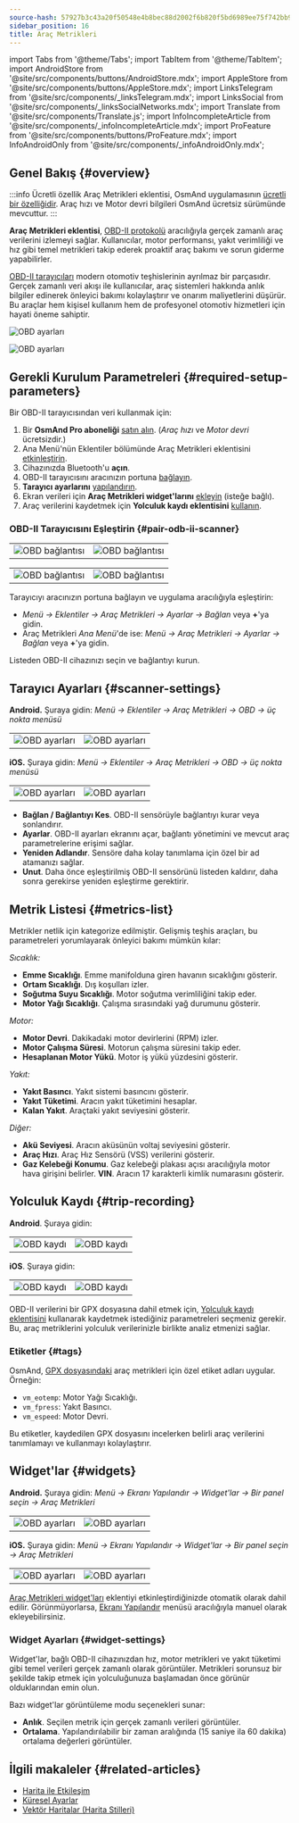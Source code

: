 ```yaml
---
source-hash: 57927b3c43a20f50548e4b8bec88d2002f6b820f5bd6989ee75f742bb91ceb08
sidebar_position: 16
title: Araç Metrikleri
---
```

import Tabs from '@theme/Tabs';
import TabItem from '@theme/TabItem';
import AndroidStore from '@site/src/components/buttons/AndroidStore.mdx';
import AppleStore from '@site/src/components/buttons/AppleStore.mdx';
import LinksTelegram from '@site/src/components/_linksTelegram.mdx';
import LinksSocial from '@site/src/components/_linksSocialNetworks.mdx';
import Translate from '@site/src/components/Translate.js';
import InfoIncompleteArticle from '@site/src/components/_infoIncompleteArticle.mdx';
import ProFeature from '@site/src/components/buttons/ProFeature.mdx';
import InfoAndroidOnly from '@site/src/components/_infoAndroidOnly.mdx';



## Genel Bakış {#overview}

:::info Ücretli özellik
Araç Metrikleri eklentisi, OsmAnd uygulamasının [ücretli bir özelliğidir](../purchases/index.md). Araç hızı ve Motor devri bilgileri OsmAnd ücretsiz sürümünde mevcuttur.
:::

**Araç Metrikleri eklentisi**, [OBD-II protokolü](https://en.wikipedia.org/wiki/OBD-II_PIDs) aracılığıyla gerçek zamanlı araç verilerini izlemeyi sağlar. Kullanıcılar, motor performansı, yakıt verimliliği ve hız gibi temel metrikleri takip ederek proaktif araç bakımı ve sorun giderme yapabilirler.

[OBD-II tarayıcıları](https://en.wikipedia.org/wiki/ELM327) modern otomotiv teşhislerinin ayrılmaz bir parçasıdır. Gerçek zamanlı veri akışı ile kullanıcılar, araç sistemleri hakkında anlık bilgiler edinerek önleyici bakımı kolaylaştırır ve onarım maliyetlerini düşürür. Bu araçlar hem kişisel kullanım hem de profesyonel otomotiv hizmetleri için hayati öneme sahiptir.

<Tabs groupId="operating-systems" queryString="current-os">

<TabItem value="android" label="Android">

![OBD ayarları](@site/static/img/plugins/obd/obd_overview_2.png)

</TabItem>

<TabItem value="ios" label="iOS">

![OBD ayarları](@site/static/img/plugins/obd/obd_overview_ios.png)

</TabItem>

</Tabs>


## Gerekli Kurulum Parametreleri {#required-setup-parameters}

Bir OBD-II tarayıcısından veri kullanmak için:

1. Bir **OsmAnd Pro aboneliği** [satın alın](../purchases/). (*Araç hızı* ve *Motor devri* ücretsizdir.)
2. Ana Menü'nün Eklentiler bölümünde Araç Metrikleri eklentisini [etkinleştirin](../plugins/index.md#enable--disable).
3. Cihazınızda Bluetooth'u **açın**.
4. OBD-II tarayıcısını aracınızın portuna [bağlayın](#pair-odb-ii-scanner).
5. **Tarayıcı ayarlarını** [yapılandırın](#scanner-settings).
6. Ekran verileri için **Araç Metrikleri widget'larını** [ekleyin](#widgets) (isteğe bağlı).
7. Araç verilerini kaydetmek için **Yolculuk kaydı eklentisini** [kullanın](#trip-recording).


### OBD-II Tarayıcısını Eşleştirin {#pair-odb-ii-scanner}


<Tabs groupId="operating-systems" queryString="current-os">

<TabItem value="android" label="Android">

| | |
|--|--|
|![OBD bağlantısı](@site/static/img/plugins/obd/obd_connect.png)|![OBD bağlantısı](@site/static/img/plugins/obd/obd_connect_2.png)|

</TabItem>

<TabItem value="ios" label="iOS">

| | |
|--|--|
|![OBD bağlantısı](@site/static/img/plugins/obd/obd_connect_ios.png)|![OBD bağlantısı](@site/static/img/plugins/obd/obd_connect_ios_2.png)|

</TabItem>

</Tabs>

Tarayıcıyı aracınızın portuna bağlayın ve uygulama aracılığıyla eşleştirin:

- *Menü → Eklentiler → Araç Metrikleri → Ayarlar → Bağlan* veya **+**'ya gidin.
- Araç Metrikleri *Ana Menü*'de ise: *Menü → Araç Metrikleri → Ayarlar → Bağlan* veya **+**'ya gidin.

Listeden OBD-II cihazınızı seçin ve bağlantıyı kurun.


## Tarayıcı Ayarları {#scanner-settings}

<Tabs groupId="operating-systems" queryString="current-os">

<TabItem value="android" label="Android">

**Android.** Şuraya gidin: *Menü → Eklentiler → Araç Metrikleri → OBD → üç nokta menüsü*

| | |
|--|--|
|![OBD ayarları](@site/static/img/plugins/obd/obd_settings.png)|![OBD ayarları](@site/static/img/plugins/obd/obd_settings_1.png)|


</TabItem>

<TabItem value="ios" label="iOS">

**iOS.** Şuraya gidin: *Menü → Eklentiler → Araç Metrikleri → OBD → üç nokta menüsü*

| | |
|--|--|
|![OBD ayarları](@site/static/img/plugins/obd/obd_settings_ios.png)|![OBD ayarları](@site/static/img/plugins/obd/obd_settings_ios_1.png)|

</TabItem>

</Tabs>

- **Bağlan / Bağlantıyı Kes**. OBD-II sensörüyle bağlantıyı kurar veya sonlandırır.
- **Ayarlar**. OBD-II ayarları ekranını açar, bağlantı yönetimini ve mevcut araç parametrelerine erişimi sağlar.
- **Yeniden Adlandır**. Sensöre daha kolay tanımlama için özel bir ad atamanızı sağlar.
- **Unut**. Daha önce eşleştirilmiş OBD-II sensörünü listeden kaldırır, daha sonra gerekirse yeniden eşleştirme gerektirir.


## Metrik Listesi {#metrics-list}

Metrikler netlik için kategorize edilmiştir. Gelişmiş teşhis araçları, bu parametreleri yorumlayarak önleyici bakımı mümkün kılar:

*Sıcaklık:*

- **Emme Sıcaklığı**. Emme manifolduna giren havanın sıcaklığını gösterir.
- **Ortam Sıcaklığı**. Dış koşulları izler.
- **Soğutma Suyu Sıcaklığı**. Motor soğutma verimliliğini takip eder.
- **Motor Yağı Sıcaklığı**. Çalışma sırasındaki yağ durumunu gösterir.

*Motor:*

- **Motor Devri**. Dakikadaki motor devirlerini (RPM) izler.
- **Motor Çalışma Süresi**. Motorun çalışma süresini takip eder.
- **Hesaplanan Motor Yükü**. Motor iş yükü yüzdesini gösterir.

*Yakıt:*

- **Yakıt Basıncı**. Yakıt sistemi basıncını gösterir.
- **Yakıt Tüketimi**. Aracın yakıt tüketimini hesaplar.
- **Kalan Yakıt**. Araçtaki yakıt seviyesini gösterir.

*Diğer:*

- **Akü Seviyesi**. Aracın aküsünün voltaj seviyesini gösterir.
- **Araç Hızı**. Araç Hız Sensörü (VSS) verilerini gösterir.
- **Gaz Kelebeği Konumu**. Gaz kelebeği plakası açısı aracılığıyla motor hava girişini belirler.
  **VIN**. Aracın 17 karakterli kimlik numarasını gösterir.


## Yolculuk Kaydı {#trip-recording}


<Tabs groupId="operating-systems" queryString="current-os">

<TabItem value="android" label="Android">

**Android**. Şuraya gidin: *<Translate android="true" ids="shared_string_menu,plugins_menu_group,record_plugin_name,shared_string_settings,data_settings,record_obd_data"/>*

| | |
|--|--|
|![OBD kaydı](@site/static/img/plugins/obd/obd_recording.png)| ![OBD kaydı](@site/static/img/plugins/obd/obd_recording_1.png)|


</TabItem>

<TabItem value="ios" label="iOS">

**iOS**. Şuraya gidin: *<Translate ios="true" ids="shared_string_menu,plugins_menu_group,record_plugin_name,shared_string_settings,data_settings,obd_plugin_name"/>*

| | |
|--|--|
|![OBD kaydı](@site/static/img/plugins/obd/obd_recording_ios.png)| ![OBD kaydı](@site/static/img/plugins/obd/obd_recording_ios_1.png)|

</TabItem>

</Tabs>



OBD-II verilerini bir GPX dosyasına dahil etmek için, [Yolculuk kaydı eklentisini](../plugins/trip-recording.md#recording-settings) kullanarak kaydetmek istediğiniz parametreleri seçmeniz gerekir. Bu, araç metriklerini yolculuk verilerinizle birlikte analiz etmenizi sağlar.

### Etiketler {#tags}

OsmAnd, [GPX dosyasındaki](../plugins/trip-recording.md#recorded-gpx-file) araç metrikleri için özel etiket adları uygular. Örneğin:

- `vm_eotemp`: Motor Yağı Sıcaklığı.
- `vm_fpress`: Yakıt Basıncı.
- `vm_espeed`: Motor Devri.

Bu etiketler, kaydedilen GPX dosyasını incelerken belirli araç verilerini tanımlamayı ve kullanmayı kolaylaştırır.


## Widget'lar {#widgets}

<Tabs groupId="operating-systems" queryString="current-os">

<TabItem value="android" label="Android">

**Android.** Şuraya gidin: *Menü → Ekranı Yapılandır → Widget'lar → Bir panel seçin → Araç Metrikleri*

| | |
|--|--|
|![OBD ayarları](@site/static/img/plugins/obd/obd_widget_1.png)| ![OBD ayarları](@site/static/img/plugins/obd/obd_widget.png)|


</TabItem>

<TabItem value="ios" label="iOS">

**iOS.** Şuraya gidin: *Menü → Ekranı Yapılandır → Widget'lar → Bir panel seçin → Araç Metrikleri*

| | |
|--|--|
|![OBD ayarları](@site/static/img/plugins/obd/obd_widget_ios_1.png)| ![OBD ayarları](@site/static/img/plugins/obd/obd_widget_ios.png)|

</TabItem>

</Tabs>



[Araç Metrikleri widget'ları](../widgets/info-widgets.md#vehicle-metrics-widgets) eklentiyi etkinleştirdiğinizde otomatik olarak dahil edilir. Görünmüyorlarsa, [Ekranı Yapılandır](../widgets/configure-screen.md) menüsü aracılığıyla manuel olarak ekleyebilirsiniz.

### Widget Ayarları {#widget-settings}

Widget'lar, bağlı OBD-II cihazınızdan hız, motor metrikleri ve yakıt tüketimi gibi temel verileri gerçek zamanlı olarak görüntüler. Metrikleri sorunsuz bir şekilde takip etmek için yolculuğunuza başlamadan önce görünür olduklarından emin olun.

Bazı widget'lar görüntüleme modu seçenekleri sunar:

- **Anlık**. Seçilen metrik için gerçek zamanlı verileri görüntüler.
- **Ortalama**. Yapılandırılabilir bir zaman aralığında (15 saniye ila 60 dakika) ortalama değerleri görüntüler.


## İlgili makaleler {#related-articles}

- [Harita ile Etkileşim](../../user/map/interact-with-map.md)
- [Küresel Ayarlar](../../user/personal/global-settings.md)
- [Vektör Haritalar (Harita Stilleri)](../../user/map/vector-maps.md)